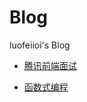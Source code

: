 # Blog
luofeiioi's Blog

* [腾讯前端面试](https://github.com/luofeiioi/Blog/issues/1)

* [函数式编程](https://github.com/luofeiioi/Blog/issues/2)
